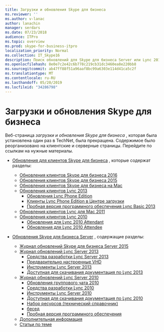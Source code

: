```yaml
---
title: Загрузки и обновления Skype для бизнеса
ms.reviewer: ''
ms.author: v-lanac
author: lanachin
manager: serdars
ms.date: 07/23/2018
audience: ITPro
ms.topic: overview
ms.prod: skype-for-business-itpro
localization_priority: Normal
ms.collection: IT_Skype16
description: Поиск обновлений для Skype для бизнеса Server или Lync 2013 и управление ими. Воспользуйтесь ссылками, чтобы получить дополнительные сведения, а затем скачайте обновления.
ms.openlocfilehash: 8e0e7c2e42c6b778c219cb31dc3460ea8e220bb8
ms.sourcegitcommit: ab47ff88f51a96aaf8bc99a6303e114d41ca5c2f
ms.translationtype: MT
ms.contentlocale: ru-RU
ms.lasthandoff: 05/20/2019
ms.locfileid: "34286798"
---
```

# <a name="skype-for-business-downloads-and-updates"></a>Загрузки и обновления Skype для бизнеса

Веб-страница _загрузки и обновления Skype для бизнеса_ , которая была установлена один раз в TechNet, была прекращена. Содержимое было реорганизовано на клиентские и серверные страницы. Перейдите по ссылкам на нужные материалы.

- [Обновления для клиентов Skype для бизнеса](sfb-client-updates.md) , которые содержат разделы:
    - [Обновления клиентов Skype для бизнеса 2016](sfb-client-updates.md#skype-for-business-2016-client-updates)
    - [Обновления клиентов Skype для бизнеса 2015](sfb-client-updates.md#skype-for-business-2015-client-updates)
    - [Обновления клиентов Skype для бизнеса на Mac](sfb-client-updates.md#skype-for-business-on-mac-client-updates)
    - [Обновления клиентов Lync 2013](sfb-client-updates.md#lync-2013-client-updates)
        - [Обновления Lync Phone Edition](sfb-client-updates.md#lync-phone-edition-updates)
        - [Клиенты Lync Phone Edition в Центре загрузки](sfb-client-updates.md#lync-phone-edition-clients-on-download-center)
        - [Пробная версия программного обеспечения Lync Basic 2013](sfb-client-updates.md#trial-software)
    - [Обновления клиентов Lync для Mac 2011](sfb-client-updates.md#lync-for-mac-2011-client-updates)
    - [Обновления клиентов Lync 2010](sfb-client-updates.md#lync-2010-client-updates)
        - [Обновления для Lync 2010 Attendant](sfb-client-updates.md#lync-2010-attendant-updates)
        - [Обновления для Lync 2010 Attendee](sfb-client-updates.md#lync-2010-attendee-updates)

- [Обновления Skype для бизнеса Server](sfb-server-updates.md) , содержащие разделы:
    - [Журнал обновлений Skype для бизнеса Server 2015](sfb-server-updates.md#skype-for-business-server-2015-update-history)
    - [Журнал обновлений Lync Server 2013](sfb-server-updates.md#lync-server-2013-update-history)
        - [Средства разработки Lync Server 2013](sfb-server-updates.md#lync-server-2013-dev-tools)
        - [Предварительно настроенные VHD](sfb-server-updates.md#pre-configured-vhds)
        - [Инструменты Lync Server 2013](sfb-server-updates.md#lync-2013-tools)
        - [Доступная для скачивания документация по Lync 2013](sfb-server-updates.md#lync-2013-downloadable-documentation)
    - [Журнал обновлений Lync Server 2010](sfb-server-updates.md#lync-server-2010-update-history)
        - [Обновления группового чата 2010](sfb-server-updates.md#group-chat-2010-updates)
        - [Средства разработки Lync 2010](sfb-server-updates.md#lync-2010-dev-tools)
        - [Инструменты Lync Server 2010](sfb-server-updates.md#lync-2010-tools)
        - [Доступная для скачивания документация по Lync 2010](sfb-server-updates.md#lync-2010-downloadable-documentation)
        - [Набор ресурсов (технический справочник)](sfb-server-updates.md#resource-kit-technical-reference)
        - [бесед](sfb-server-updates.md#group-chat)
        - [Пробная версия программного обеспечения](sfb-server-updates.md#trial-software)
    - [Дополнительная информация](sfb-server-updates.md#additional-information)
    - [Статьи по теме](sfb-server-updates.md#related-topics)
